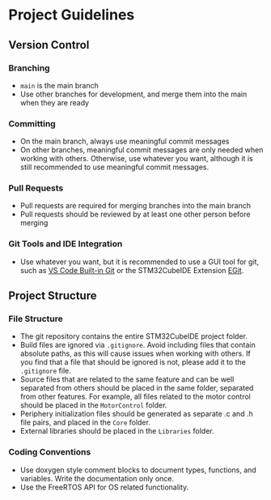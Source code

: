 # Project Guidelines

## Version Control

### Branching

- `main` is the main branch
- Use other branches for development, and merge them into the main when they are ready

### Committing

- On the main branch, always use meaningful commit messages
- On other branches, meaningful commit messages are only needed when working with others. Otherwise, use whatever you want, although it is still recommended to use meaningful commit messages.

### Pull Requests

- Pull requests are required for merging branches into the main branch
- Pull requests should be reviewed by at least one other person before merging

### Git Tools and IDE Integration

- Use whatever you want, but it is recommended to use a GUI tool for git, such as [VS Code Built-in Git](https://code.visualstudio.com/docs/sourcecontrol/overview "Using Git source control in VS Code") or the STM32CubeIDE Extension [EGit](https://eclipse.dev/egit/ "EGit - Git Integration for Eclipse").

## Project Structure

### File Structure

- The git repository contains the entire STM32CubeIDE project folder.
- Build files are ignored via `.gitignore`. Avoid including files that contain absolute paths, as this will cause issues when working with others. If you find that a file that should be ignored is not, please add it to the `.gitignore` file.
- Source files that are related to the same feature and can be well separated from others should be placed in the same folder, separated from other features. For example, all files related to the motor control should be placed in the `MotorControl` folder.
- Periphery initialization files should be generated as separate .c and .h file pairs, and placed in the `Core` folder.
- External libraries should be placed in the `Libraries` folder.

### Coding Conventions

- Use doxygen style comment blocks to document types, functions, and variables. Write the documentation only once.
- Use the FreeRTOS API for OS related functionality.
